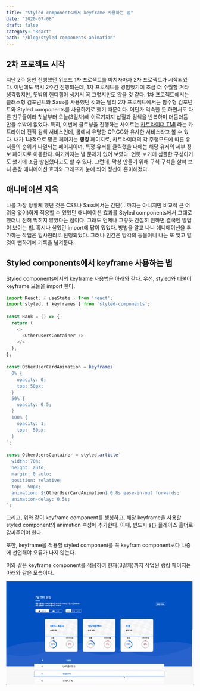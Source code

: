 ```yaml
---
title: "Styled components에서 keyframe 사용하는 법"
date: "2020-07-08"
draft: false
category: "React"
path: "/blog/styled-components-animation"
---
```


## 2차 프로젝트 시작
지난 2주 동안 진행했던 위코드 1차 프로젝트를 마치자마자 2차 프로젝트가 시작되었다. 이번에도 역시 2주간 진행되는데, 1차 프로젝트를 경험했기에 조금 더 수월할 거라 생각했지만, 뜻밖의 핸디캡이 생겨서 꼭 그렇지만도 않을 것 같다.
1차 프로젝트에서는 클래스형 컴포넌트와 Sass를 사용했던 것과는 달리 2차 프로젝트에서는 함수형 컴포넌트와 Styled components를 사용하기로 했기 때문이다. 어딘가 익숙한 듯 하면서도 다른 친구들이라 첫날부터 오늘(3일차)에 이르기까지 삽질과 검색을 반복하며 더듬더듬 만들 수밖에 없었다.
특히, 이번에 클로닝을 진행하는 사이트는 [카트라이더 TMI](https://tmi.nexon.com/kart) 라는 카트라이더 전적 검색 서비스인데, 롤에서 유명한 OP.GG와 유사한 서비스라고 볼 수 있다.
내가 1차적으로 맡은 페이지는 **랭킹** 페이지로, 카트라이더의 각 주행모드에 따른 유저들의 순위가 나열되는 페이지이며, 특정 유저를 클릭했을 때에는 해당 유저의 세부 정보 페이지로 이동한다. 여기까지는 별 문제가 없어 보였다. 언뜻 보기에 심플한 구성이기도 했기에 조금 방심했다고도 할 수 있다. 그런데, 막상 만들기 위해 구석 구석을 살펴 보니 온갖 애니메이션 효과와 그래프가 눈에 띄어 정신이 혼미해졌다.

## 애니메이션 지옥
나를 가장 당황케 했던 것은 CSS나 Sass에서는 간단(...까지는 아니지만 비교적 큰 어려움 없이)하게 적용할 수 있었던 애니메이션 효과를 Styled components에서 그대로 했더니 전혀 먹히지 않았다는 점이다.
그래도 언제나 그렇듯 간절히 원하면 결국엔 방법이 보이는 법. 혹시나 싶었던 import에 답이 있었다. 방법을 알고 나니 애니메이션을 추가하는 작업은 일사천리로 진행되었다. 그러나 인간은 망각의 동물이니 나는 또 잊고 말 것이 뻔하기에 기록을 남겨둔다.

## Styled components에서 keyframe 사용하는 법
Styled components에서의 keyframe 사용법은 아래와 같다. 우선, styled와 더불어 keyframe 모듈을 import 한다.

```js
import React, { useState } from 'react';
import styled, { keyframes } from 'styled-components';

const Rank = () => {
  return (
    <>
      <OtherUsersContainer />
    </>
  );
};

const OtherUserCardAnimation = keyframes`
  0% {
    opacity: 0;
    top: 50px;
  }
  50% {
    opacity: 0.5;
  }
  100% {
    opacity: 1;
    top: -50px;
  }
`;

const OtherUsersContainer = styled.article`
  width: 70%;
  height: auto;
  margin: 0 auto;
  position: relative;
  top: -50px;
  animation: ${OtherUserCardAnimation} 0.8s ease-in-out forwards;
  animation-delay: 0.5s;
`;
```

그리고, 위와 같이 keyframe component를 생성하고, 해당 keyframe을 사용할 styled component의 animation 속성에 추가한다. 이때, 반드시 `${}` 플레이스 홀더로 감싸주어야 한다.

또한, keyframe을 적용할 styled component를 꼭 keyfram component보다 나중에 선언해야 오류가 나지 않는다.

이와 같은 keyframe component를 적용하여 현재(3일차)까지 작업된 랭킹 페이지는 아래와 같은 모습이다.

![kart rider tmi clone 3일차](https://github.com/codeAmeba/amebalab/blob/master/src/images/kart01.gif?raw=true)